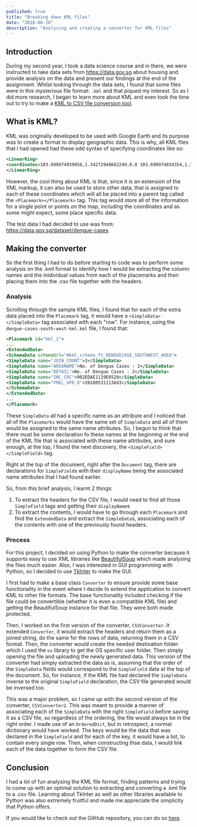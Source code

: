 ```yaml
---
published: true
title: "Breaking down KML files"
date: "2018-06-20"
description: "Analysing and creating a converter for KML files"
---
```

## Introduction
During my second year, I took a data science course and in there, we were instructed to take data sets from https://data.gov.sg about housing and provide analysis on the data and present our findings at the end of the assignment. Whilst looking through the data sets, I found that some files were in this mysterious file format: `.kml` and that piqued my interest. So as I did more research, I began to learn more about KML and even took the time out to try to make a [KML to CSV file conversion tool](https://github.com/woojiahao/KMLConversionTool).

## What is KML?
KML was originally developed to be used with Google Earth and its purpose was to create a format to display geographic data. This is why, all KML files that I had opened had these odd syntax of specifying coordinates like so:

```xml
<LinearRing>
<coordinates>103.690974939056,1.34272948662249,0.0 103.690974834354,1.34453820996955,0.0 103.692771950895,1.34453831475346,0.0 103.692772054276,1.34272959126538,0.0 103.690974939056,1.34272948662249,0.0</coordinates>
</LinearRing>
```

However, the cool thing about KML is that, since it is an extension of the XML markup, it can also be used to store other data, that is assigned to each of these coordinates which will all be placed into a parent tag called the `<Placemark></Placemark>` tag. This tag would store all of the information for a single point or points on the map, including the coordinates and as some might expect, some place specific data.

The test data I had decided to use was from: https://data.gov.sg/dataset/dengue-cases

## Making the converter
So the first thing I had to do before starting to code was to perform some analysis on the .kml format to identify how I would be extracting the column names and the inidividual values from each of the placemarks and then placing them into the .csv file together with the headers.

### Analysis
Scrolling through the sample KML files, I found that for each of the extra data placed into the `Placemark` tag, it would have a `<SimpleData></SimpleData>` tag associated with each "row". For instance, using the `dengue-cases-south-west-kml.kml` file, I found that:

```xml
<Placemark id="kml_1">
...
<ExtendedData>
<SchemaData schemaUrl="#kml_schema_ft_DENGUECASE_SOUTHWEST_AREA">
<SimpleData name="JOIN_COUNT">2</SimpleData>
<SimpleData name="AREANAME">No. of Dengue Cases : 2</SimpleData>
<SimpleData name="DETAIL">No. of Dengue Cases : 2</SimpleData>
<SimpleData name="INC_CRC">902EDAE1119E0520</SimpleData>
<SimpleData name="FMEL_UPD_D">20180531113843</SimpleData>
</SchemaData>
</ExtendedData>
...
</Placemark>
```

These `SimpleData` all had a specific name as an attribute and I noticed that all of the `Placemarks` would have the same set of `SimpleData` and all of them would be assigned to the same name attributes. So, I begun to think that there must be some declaration fo these names at the beginning or the end of the KML file that is associated with these name attributes, and sure enough, at the top, I found the next discovery, the `<SimpleField></SimpleField>` tag.

Right at the top of the document, right after the `Document` tag, there are declarations for `SimpleField`s with their `displayName` being the associated name attributes that I had found earlier.

So, from this brief analysis, I learnt 2 things:
1. To extract the headers for the CSV file, I would need to find all those `SimpleField` tags and getting their `displayName`s
2. To extract the contents, I would have to go through each `Placemark` and find the `ExtendedData` and extract the `SimpleData`s, associating each of the contents with one of the previously found headers.

### Process
For this project, I decided on using Python to make the converter because it supports easy to use XML libraries like [BeautifulSoup](https://www.crummy.com/software/BeautifulSoup/bs4/doc/#) which made analysing the files much easier. Also, I was interested in GUI programming with Python, so I decided to use [TkInter](https://wiki.python.org/moin/TkInter) to make the GUI.

I first had to make a base class `Converter` to ensure provide some base functionality in the event where I decide to extend the application to convert KML to other file formats. The base functionality included checking if the file could be convertible (whether it is even a compatible KML file) and getting the BeautifulSoup instance for that file. They were both made protected. 

Then, I worked on the first version of the converter, `CSVConverter`. It extended `Converter`, it would extract the headers and return them as a joined string, do the same for the rows of data, returning them in a CSV format. Then, the converter would create the needed destination folder which I used the `os` library to get the OS specific user folder. Then simply opening the file and uploading the newly generated data. This version of the converter had simply extracted the data as is, assuming that the order of the `SimpleData` fields would correspond to the `SimpleField` data at the top of the document. So, for instance, if the KML file had declared the `SimpleData` inverse to the original `SimpleField` declaration, the CSV file generated would be inversed too.

This was a major problem, so I came up with the second version of the converter, `CSVConverter2`. This was meant to provide a manner of associating each of the `SimpleData` with the right `SimpleField` before saving it as a CSV file, so regardless of the ordering, the file would always be in the right order. I made use of an `OrderedDict`, but in retrospect, a normal dictionary would have worked. The keys would be the data that was declared in the `SimpleField` and for each of the key, it would have a list, to contain every single row. Then, when constructing thse data, I would link each of the data together to form the CSV file.

## Conclusion
I had a lot of fun analysing the KML file format, finding patterns and trying to come up with an optimal solution to extracting and converting a .kml file to a .csv file. Learning about TkInter as well as other libraries available to Python was also extremely fruitful and made me appreciate the simplicity that Python offers.

If you would like to check out the GitHub repository, you can do so [here](https://github.com/woojiahao/KMLConversionTool).
